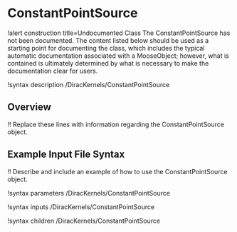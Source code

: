# ConstantPointSource

!alert construction title=Undocumented Class
The ConstantPointSource has not been documented. The content listed below should be used as a starting point for
documenting the class, which includes the typical automatic documentation associated with a
MooseObject; however, what is contained is ultimately determined by what is necessary to make the
documentation clear for users.

!syntax description /DiracKernels/ConstantPointSource

## Overview

!! Replace these lines with information regarding the ConstantPointSource object.

## Example Input File Syntax

!! Describe and include an example of how to use the ConstantPointSource object.

!syntax parameters /DiracKernels/ConstantPointSource

!syntax inputs /DiracKernels/ConstantPointSource

!syntax children /DiracKernels/ConstantPointSource
